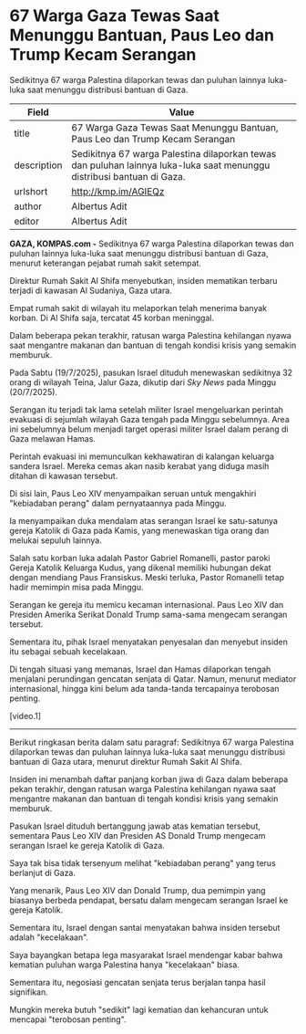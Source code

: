 # 67 Warga Gaza Tewas Saat Menunggu Bantuan, Paus Leo dan Trump Kecam Serangan

Sedikitnya 67 warga Palestina dilaporkan tewas dan puluhan lainnya luka-luka saat menunggu distribusi bantuan di Gaza.

| Field       | Value                                                       |
|-------------|-------------------------------------------------------------|
| title       | 67 Warga Gaza Tewas Saat Menunggu Bantuan, Paus Leo dan Trump Kecam Serangan |
| description | Sedikitnya 67 warga Palestina dilaporkan tewas dan puluhan lainnya luka-luka saat menunggu distribusi bantuan di Gaza. |
| urlshort    | http://kmp.im/AGIEQz |
| author      | Albertus Adit |
| editor      | Albertus Adit |

**GAZA, KOMPAS.com -** Sedikitnya 67 warga Palestina dilaporkan tewas dan puluhan lainnya luka-luka saat menunggu distribusi bantuan di Gaza, menurut keterangan pejabat rumah sakit setempat.

Direktur Rumah Sakit Al Shifa menyebutkan, insiden mematikan terbaru terjadi di kawasan Al Sudaniya, Gaza utara.

Empat rumah sakit di wilayah itu melaporkan telah menerima banyak korban. Di Al Shifa saja, tercatat 45 korban meninggal.

Dalam beberapa pekan terakhir, ratusan warga Palestina kehilangan nyawa saat mengantre makanan dan bantuan di tengah kondisi krisis yang semakin memburuk.

Pada Sabtu (19/7/2025), pasukan Israel dituduh menewaskan sedikitnya 32 orang di wilayah Teina, Jalur Gaza, dikutip dari *Sky News* pada Minggu (20/7/2025).

Serangan itu terjadi tak lama setelah militer Israel mengeluarkan perintah evakuasi di sejumlah wilayah Gaza tengah pada Minggu sebelumnya. Area ini sebelumnya belum menjadi target operasi militer Israel dalam perang di Gaza melawan Hamas.

Perintah evakuasi ini memunculkan kekhawatiran di kalangan keluarga sandera Israel. Mereka cemas akan nasib kerabat yang diduga masih ditahan di kawasan tersebut.

Di sisi lain, Paus Leo XIV menyampaikan seruan untuk mengakhiri \"kebiadaban perang\" dalam pernyataannya pada Minggu.

Ia menyampaikan duka mendalam atas serangan Israel ke satu-satunya gereja Katolik di Gaza pada Kamis, yang menewaskan tiga orang dan melukai sepuluh lainnya.

Salah satu korban luka adalah Pastor Gabriel Romanelli, pastor paroki Gereja Katolik Keluarga Kudus, yang dikenal memiliki hubungan dekat dengan mendiang Paus Fransiskus. Meski terluka, Pastor Romanelli tetap hadir memimpin misa pada Minggu.

Serangan ke gereja itu memicu kecaman internasional. Paus Leo XIV dan Presiden Amerika Serikat Donald Trump sama-sama mengecam serangan tersebut.

Sementara itu, pihak Israel menyatakan penyesalan dan menyebut insiden itu sebagai sebuah kecelakaan.

Di tengah situasi yang memanas, Israel dan Hamas dilaporkan tengah menjalani perundingan gencatan senjata di Qatar. Namun, menurut mediator internasional, hingga kini belum ada tanda-tanda tercapainya terobosan penting.

\[video.1\]

---
Berikut ringkasan berita dalam satu paragraf: Sedikitnya 67 warga Palestina dilaporkan tewas dan puluhan lainnya luka-luka saat menunggu distribusi bantuan di Gaza utara, menurut direktur Rumah Sakit Al Shifa.

 Insiden ini menambah daftar panjang korban jiwa di Gaza dalam beberapa pekan terakhir, dengan ratusan warga Palestina kehilangan nyawa saat mengantre makanan dan bantuan di tengah kondisi krisis yang semakin memburuk.

 Pasukan Israel dituduh bertanggung jawab atas kematian tersebut, sementara Paus Leo XIV dan Presiden AS Donald Trump mengecam serangan Israel ke gereja Katolik di Gaza.



Saya tak bisa tidak tersenyum melihat "kebiadaban perang" yang terus berlanjut di Gaza.

 Yang menarik, Paus Leo XIV dan Donald Trump, dua pemimpin yang biasanya berbeda pendapat, bersatu dalam mengecam serangan Israel ke gereja Katolik.

 Sementara itu, Israel dengan santai menyatakan bahwa insiden tersebut adalah "kecelakaan".

 Saya bayangkan betapa lega masyarakat Israel mendengar kabar bahwa kematian puluhan warga Palestina hanya "kecelakaan" biasa.

 Sementara itu, negosiasi gencatan senjata terus berjalan tanpa hasil signifikan.

 Mungkin mereka butuh "sedikit" lagi kematian dan kehancuran untuk mencapai "terobosan penting".
